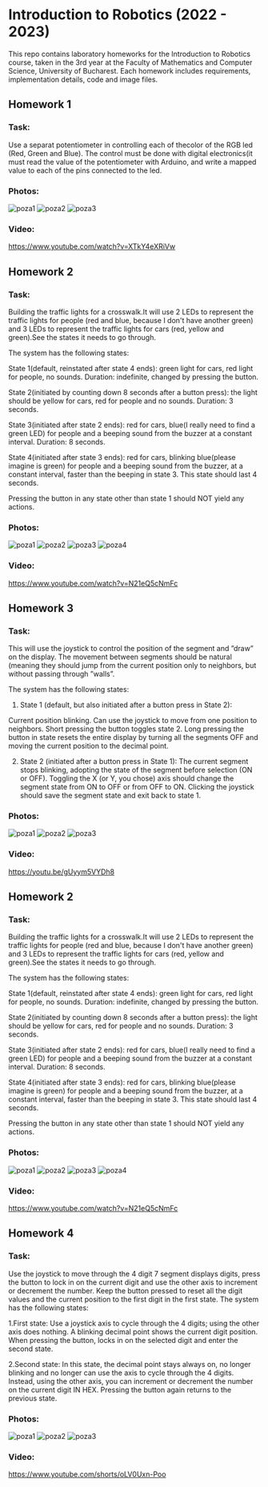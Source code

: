 # Introduction to Robotics (2022 - 2023)

This repo contains laboratory homeworks for the Introduction to Robotics course, taken in the 3rd year at the Faculty of Mathematics and Computer Science, University of Bucharest. Each homework includes requirements, implementation details, code and image files.

## Homework 1

### Task:
Use a separat potentiometer in controlling each of thecolor of the RGB led (Red, Green and Blue). The control must be done with digital electronics(it must read the value of the potentiometer with Arduino, and write a mapped value to each of the pins connected to the led.

### Photos:
![poza1](https://github.com/SolomonFlavius/IntroductionToRobotics/blob/main/homework1/WhatsApp%20Image%202022-10-25%20at%2020.54.48.jpeg)
![poza2](https://github.com/SolomonFlavius/IntroductionToRobotics/blob/main/homework1/WhatsApp%20Image%202022-10-25%20at%2020.54.49%20(1).jpeg)
![poza3](https://github.com/SolomonFlavius/IntroductionToRobotics/blob/main/homework1/WhatsApp%20Image%202022-10-25%20at%2020.54.49.jpeg)

### Video:
https://www.youtube.com/watch?v=XTkY4eXRiVw

## Homework 2

### Task:
Building the traffic lights for a crosswalk.It will use 2 LEDs to represent the traffic lights for people (red and blue, because I don't have another green) and 3 LEDs to represent the traffic lights for cars (red, yellow and green).See the states it needs to go through.

The system has the following states:

State 1(default, reinstated after state 4 ends): green light for cars, red light for people, no sounds. Duration: indefinite, changed by pressing the button.

State 2(initiated by counting down 8 seconds after a button press): the light should be yellow for cars, red for people and no sounds. Duration: 3 seconds.

State 3(initiated after state 2 ends): red for cars, blue(I really need to find a green LED) for people and a beeping sound from the buzzer at a constant interval. Duration: 8 seconds.

State 4(initiated after state 3 ends):  red for cars, blinking blue(please imagine is green) for people and a beeping sound from the buzzer, at a constant interval,  faster than the beeping in state 3. This state should last 4 seconds.

Pressing the button in any state other than state 1 should NOT yield any actions.

### Photos:
![poza1](https://github.com/SolomonFlavius/IntroductionToRobotics/blob/main/homework2/Homework%202%20-%20Imgur%20(1).jpg)
![poza2](https://github.com/SolomonFlavius/IntroductionToRobotics/blob/main/homework2/Homework%202%20-%20Imgur%20(2).jpg)
![poza3](https://github.com/SolomonFlavius/IntroductionToRobotics/blob/main/homework2/Homework%202%20-%20Imgur%20(3).jpg)
![poza4](https://github.com/SolomonFlavius/IntroductionToRobotics/blob/main/homework2/Homework%202%20-%20Imgur.jpg)

### Video:
https://www.youtube.com/watch?v=N21eQ5cNmFc

## Homework 3

### Task:
This will use the joystick to control the position of the segment and ”draw” on the display. The movement between segments should be natural (meaning they should jump from the current position only to neighbors, but without passing through ”walls”.

The system has the following states:

1. State 1 (default, but also initiated after a button press in State 2): 

Current position blinking. Can use the joystick to move from one position to neighbors. Short pressing the button toggles state 2. Long pressing the button in state resets the entire display by turning all the segments OFF and moving the current position to the decimal point.

2. State 2 (initiated after a button press in State 1): The current segment stops blinking, adopting the state of the segment before selection (ON or OFF). Toggling the X (or Y, you chose) axis should change the segment state from ON to OFF or from OFF to ON. Clicking the joystick should save the segment state and exit back to state 1.

### Photos:
![poza1](https://github.com/SolomonFlavius/IntroductionToRobotics/blob/main/homework3/WhatsApp%20Image%202022-11-06%20at%2016.27.07%20(1).jpeg)
![poza2](https://github.com/SolomonFlavius/IntroductionToRobotics/blob/main/homework3/WhatsApp%20Image%202022-11-06%20at%2016.27.07.jpeg)
![poza3](https://github.com/SolomonFlavius/IntroductionToRobotics/blob/main/homework3/WhatsApp%20Image%202022-11-06%20at%2016.27.08.jpeg)


### Video:
https://youtu.be/gUyym5VYDh8

## Homework 2

### Task:
Building the traffic lights for a crosswalk.It will use 2 LEDs to represent the traffic lights for people (red and blue, because I don't have another green) and 3 LEDs to represent the traffic lights for cars (red, yellow and green).See the states it needs to go through.

The system has the following states:

State 1(default, reinstated after state 4 ends): green light for cars, red light for people, no sounds. Duration: indefinite, changed by pressing the button.

State 2(initiated by counting down 8 seconds after a button press): the light should be yellow for cars, red for people and no sounds. Duration: 3 seconds.

State 3(initiated after state 2 ends): red for cars, blue(I really need to find a green LED) for people and a beeping sound from the buzzer at a constant interval. Duration: 8 seconds.

State 4(initiated after state 3 ends):  red for cars, blinking blue(please imagine is green) for people and a beeping sound from the buzzer, at a constant interval,  faster than the beeping in state 3. This state should last 4 seconds.

Pressing the button in any state other than state 1 should NOT yield any actions.

### Photos:
![poza1](https://github.com/SolomonFlavius/IntroductionToRobotics/blob/main/homework2/Homework%202%20-%20Imgur%20(1).jpg)
![poza2](https://github.com/SolomonFlavius/IntroductionToRobotics/blob/main/homework2/Homework%202%20-%20Imgur%20(2).jpg)
![poza3](https://github.com/SolomonFlavius/IntroductionToRobotics/blob/main/homework2/Homework%202%20-%20Imgur%20(3).jpg)
![poza4](https://github.com/SolomonFlavius/IntroductionToRobotics/blob/main/homework2/Homework%202%20-%20Imgur.jpg)

### Video:
https://www.youtube.com/watch?v=N21eQ5cNmFc

## Homework 4

### Task:
Use the joystick to move through the 4 digit 7 segment displays digits, press the button to lock in on the current digit and use the other axis to increment or decrement the number. Keep the button pressed to reset all the digit values and the current position to the first digit in the first state. The system has the following states:

1.First state: Use a joystick axis to cycle through the 4 digits; using the other axis does nothing. A blinking decimal point shows the current digit position. When pressing the button, locks in on the selected digit and enter the second state.

2.Second state: In this state, the decimal point stays always on, no longer blinking and no longer can use the axis to cycle through the 4 digits. Instead, using the other  axis,  you  can  increment or decrement  the  number  on  the  current  digit  IN  HEX. Pressing the button again returns to the previous state.

### Photos:
![poza1](https://github.com/SolomonFlavius/IntroductionToRobotics/blob/main/homework4/1.jpg)
![poza2](https://github.com/SolomonFlavius/IntroductionToRobotics/blob/main/homework4/2.jpg)
![poza3](https://github.com/SolomonFlavius/IntroductionToRobotics/blob/main/homework4/3.jpg)


### Video:
https://www.youtube.com/shorts/oLV0Uxn-Poo
